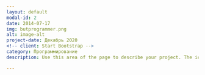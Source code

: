 ```yaml
---
layout: default
modal-id: 2
date: 2014-07-17
img: butprogrammer.png
alt: image-alt
project-date: Декабрь 2020
<!-- client: Start Bootstrap -->
category: Программирование
description: Use this area of the page to describe your project. The icon above is part of a free icon set by <a href="https://sellfy.com/p/8Q9P/jV3VZ/">Flat Icons</a>. On their website, you can download their free set with 16 icons, or you can purchase the entire set with 146 icons for only $12!

---
```

